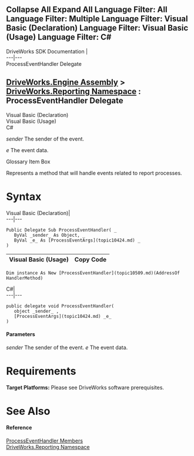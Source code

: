 Collapse All Expand All Language Filter: All  Language Filter: Multiple  Language Filter: Visual Basic (Declaration) Language Filter: Visual Basic (Usage) Language Filter: C#  
---  
DriveWorks SDK Documentation  |   
---|---  
ProcessEventHandler Delegate   
  
[DriveWorks.Engine Assembly](topic2156.md) > [DriveWorks.Reporting Namespace](topic10334.md) : ProcessEventHandler Delegate  
---  
  
Visual Basic (Declaration)    
Visual Basic (Usage)    
C# 

_sender_
    The sender of the event.

_e_
    The event data.

Glossary Item Box

Represents a method that will handle events related to report processes. 

# Syntax

Visual Basic (Declaration)|   
---|---  
      
    
    Public Delegate Sub ProcessEventHandler( _
       ByVal _sender_ As Object, _
       ByVal _e_ As [ProcessEventArgs](topic10424.md) _
    )   
  
Visual Basic (Usage)| Copy Code  
---|---  
      
    
    Dim instance As New [ProcessEventHandler](topic10509.md)(AddressOf HandlerMethod)  
  
C#|   
---|---  
      
    
    public delegate void ProcessEventHandler( 
       object _sender_ ,
       [ProcessEventArgs](topic10424.md) _e_
    )  
  
#### Parameters

 _sender_
    The sender of the event.
_e_
    The event data.

# Requirements

**Target Platforms:** Please see DriveWorks software prerequisites.

# See Also

#### Reference

[ProcessEventHandler Members](topic10509.md)   
[DriveWorks.Reporting Namespace](topic10334.md)


